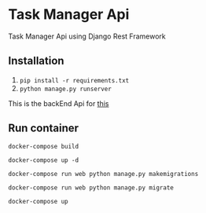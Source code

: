 # Task Manager Api

Task Manager Api using Django Rest Framework

## Installation
1. `pip install -r requirements.txt`
3. `python manage.py runserver`

This is the backEnd Api for [this](https://github.com/santiago120600/TaskManagerFrontEnd)

## Run container

`docker-compose build`

`docker-compose up -d`

`docker-compose run web python manage.py makemigrations`

`docker-compose run web python manage.py migrate`

`docker-compose up`

